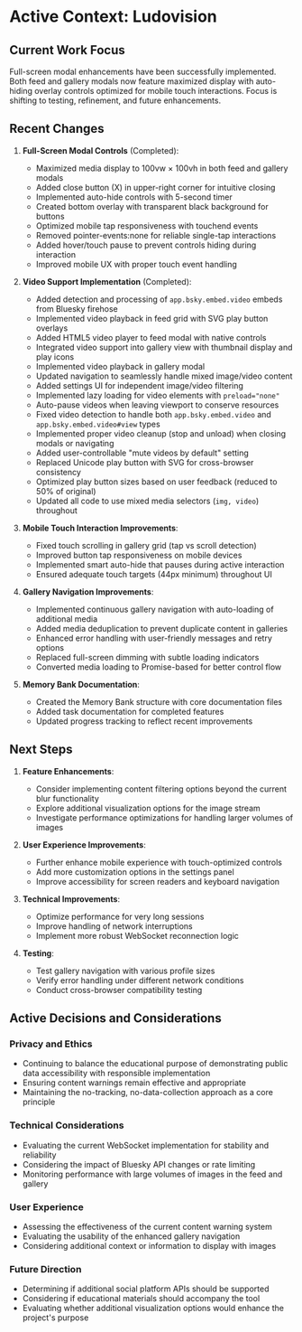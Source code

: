 # Active Context: Ludovision

## Current Work Focus
Full-screen modal enhancements have been successfully implemented. Both feed and gallery modals now feature maximized display with auto-hiding overlay controls optimized for mobile touch interactions. Focus is shifting to testing, refinement, and future enhancements.

## Recent Changes
1. **Full-Screen Modal Controls** (Completed):
   - Maximized media display to 100vw × 100vh in both feed and gallery modals
   - Added close button (X) in upper-right corner for intuitive closing
   - Implemented auto-hide controls with 5-second timer
   - Created bottom overlay with transparent black background for buttons
   - Optimized mobile tap responsiveness with touchend events
   - Removed pointer-events:none for reliable single-tap interactions
   - Added hover/touch pause to prevent controls hiding during interaction
   - Improved mobile UX with proper touch event handling

2. **Video Support Implementation** (Completed):
   - Added detection and processing of `app.bsky.embed.video` embeds from Bluesky firehose
   - Implemented video playback in feed grid with SVG play button overlays
   - Added HTML5 video player to feed modal with native controls
   - Integrated video support into gallery view with thumbnail display and play icons
   - Implemented video playback in gallery modal
   - Updated navigation to seamlessly handle mixed image/video content
   - Added settings UI for independent image/video filtering
   - Implemented lazy loading for video elements with `preload="none"`
   - Auto-pause videos when leaving viewport to conserve resources
   - Fixed video detection to handle both `app.bsky.embed.video` and `app.bsky.embed.video#view` types
   - Implemented proper video cleanup (stop and unload) when closing modals or navigating
   - Added user-controllable "mute videos by default" setting
   - Replaced Unicode play button with SVG for cross-browser consistency
   - Optimized play button sizes based on user feedback (reduced to 50% of original)
   - Updated all code to use mixed media selectors (`img, video`) throughout

3. **Mobile Touch Interaction Improvements**:
   - Fixed touch scrolling in gallery grid (tap vs scroll detection)
   - Improved button tap responsiveness on mobile devices
   - Implemented smart auto-hide that pauses during active interaction
   - Ensured adequate touch targets (44px minimum) throughout UI

4. **Gallery Navigation Improvements**:
   - Implemented continuous gallery navigation with auto-loading of additional media
   - Added media deduplication to prevent duplicate content in galleries
   - Enhanced error handling with user-friendly messages and retry options
   - Replaced full-screen dimming with subtle loading indicators
   - Converted media loading to Promise-based for better control flow

5. **Memory Bank Documentation**:
   - Created the Memory Bank structure with core documentation files
   - Added task documentation for completed features
   - Updated progress tracking to reflect recent improvements

## Next Steps
1. **Feature Enhancements**:
   - Consider implementing content filtering options beyond the current blur functionality
   - Explore additional visualization options for the image stream
   - Investigate performance optimizations for handling larger volumes of images

2. **User Experience Improvements**:
   - Further enhance mobile experience with touch-optimized controls
   - Add more customization options in the settings panel
   - Improve accessibility for screen readers and keyboard navigation

3. **Technical Improvements**:
   - Optimize performance for very long sessions
   - Improve handling of network interruptions
   - Implement more robust WebSocket reconnection logic

4. **Testing**:
   - Test gallery navigation with various profile sizes
   - Verify error handling under different network conditions
   - Conduct cross-browser compatibility testing

## Active Decisions and Considerations

### Privacy and Ethics
- Continuing to balance the educational purpose of demonstrating public data accessibility with responsible implementation
- Ensuring content warnings remain effective and appropriate
- Maintaining the no-tracking, no-data-collection approach as a core principle

### Technical Considerations
- Evaluating the current WebSocket implementation for stability and reliability
- Considering the impact of Bluesky API changes or rate limiting
- Monitoring performance with large volumes of images in the feed and gallery

### User Experience
- Assessing the effectiveness of the current content warning system
- Evaluating the usability of the enhanced gallery navigation
- Considering additional context or information to display with images

### Future Direction
- Determining if additional social platform APIs should be supported
- Considering if educational materials should accompany the tool
- Evaluating whether additional visualization options would enhance the project's purpose
